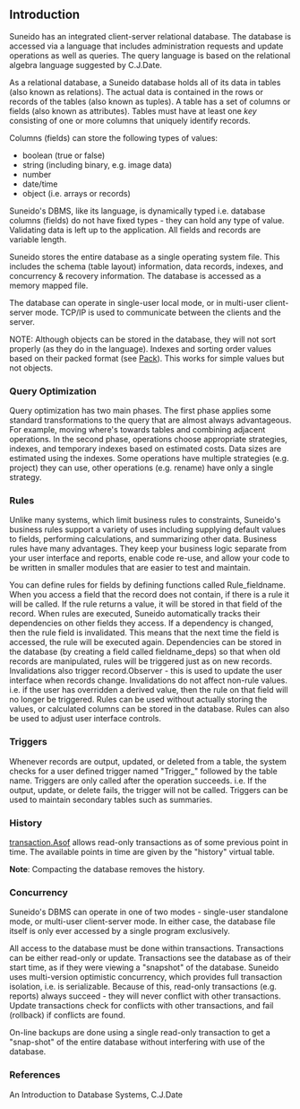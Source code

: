 ## Introduction

Suneido has an integrated client-server relational database. The database is accessed via a language that includes administration requests and update operations as well as queries. The query language is based on the relational algebra language suggested by C.J.Date.

As a relational database, a Suneido database holds all of its data in tables (also known as relations). The actual data is contained in the rows or records of the tables (also known as tuples). A table has a set of columns or fields (also known as attributes). Tables must have at least one *key* consisting of one or more columns that uniquely identify records.

Columns (fields) can store the following types of values:

-	boolean (true or false)
-	string (including binary, e.g. image data)
-	number
-	date/time
-	object (i.e. arrays or records)


Suneido's DBMS, like its language, is dynamically typed i.e. database columns (fields) do not have fixed types - they can hold any type of value. Validating data is left up to the application. All fields and records are variable length.

Suneido stores the entire database as a single operating system file. This includes the schema (table layout) information, data records, indexes, and concurrency & recovery information. The database is accessed as a memory mapped file.

The database can operate in single-user local mode, or in multi-user client-server mode. TCP/IP is used to communicate between the clients and the server.

NOTE: Although objects can be stored in the database, they will not sort properly (as they do in the language). Indexes and sorting order values based on their packed format (see [Pack](<../Language/Reference/Pack.md>)). This works for simple values but not objects.

### Query Optimization

Query optimization has two main phases. The first phase applies some standard transformations to the query that are almost always advantageous. For example, moving where's towards tables and combining adjacent operations. In the second phase, operations choose appropriate strategies, indexes, and temporary indexes based on estimated costs. Data sizes are estimated using the indexes. Some operations have multiple strategies (e.g. project) they can use, other operations (e.g. rename) have only a single strategy.

### Rules

Unlike many systems, which limit business rules to constraints, Suneido's business rules support a variety of uses including supplying default values to fields, performing calculations, and summarizing other data. Business rules have many advantages. They keep your business logic separate from your user interface and reports, enable code re-use, and allow your code to be written in smaller modules that are easier to test and maintain.

You can define rules for fields by defining functions called Rule_fieldname. When you access a field that the record does not contain, if there is a rule it will be called. If the rule returns a value, it will be stored in that field of the record. When rules are executed, Suneido automatically tracks their dependencies on other fields they access. If a dependency is changed, then the rule field is invalidated. This means that the next time the field is accessed, the rule will be executed again. Dependencies can be stored in the database (by creating a field called fieldname_deps) so that when old records are manipulated, rules will be triggered just as on new records. Invalidations also trigger record.Observer - this is used to update the user interface when records change. Invalidations do not affect non-rule values. i.e. if the user has overridden a derived value, then the rule on that field will no longer be triggered. Rules can be used without actually storing the values, or calculated columns can be stored in the database. Rules can also be used to adjust user interface controls.

### Triggers

Whenever records are output, updated, or deleted from a table, the system checks for a user defined trigger named "Trigger_" followed by the table name. Triggers are only called after the operation succeeds. i.e. If the output, update, or delete fails, the trigger will not be called. Triggers can be used to maintain secondary tables such as summaries.

### History

[transaction.Asof](<Reference/Transaction/transaction.Asof.md>) allows read-only transactions as of some previous point in time. The available points in time are given by the "history" virtual table.

**Note**: Compacting the database removes the history.

### Concurrency

Suneido's DBMS can operate in one of two modes - single-user standalone mode, or multi-user client-server mode. In either case, the database file itself is only ever accessed by a single program exclusively.

All access to the database must be done within transactions. Transactions can be either read-only or update. Transactions see the database as of their start time, as if they were viewing a "snapshot" of the database. Suneido uses multi-version optimistic concurrency, which provides full transaction isolation, i.e. is serializable. Because of this, read-only transactions (e.g. reports) always succeed - they will never conflict with other transactions. Update transactions check for conflicts with other transactions, and fail (rollback) if conflicts are found.

On-line backups are done using a single read-only transaction to get a "snap-shot" of the entire database without interfering with use of the database.

### References

An Introduction to Database Systems, C.J.Date